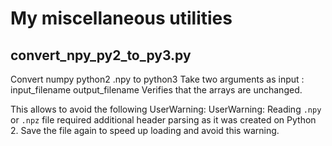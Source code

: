 # My miscellaneous utilities

## convert_npy_py2_to_py3.py
Convert numpy python2 .npy to python3
Take two arguments as input : input_filename output_filename
Verifies that the arrays are unchanged.

This allows to avoid the following UserWarning:
    UserWarning: Reading `.npy` or `.npz` file required additional header parsing as it was created on Python 2.
    Save the file again to speed up loading and avoid this warning.
